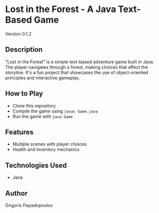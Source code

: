# Lost in the Forest - A Java Text-Based Game
Version 0.1.2

## Description
"Lost in the Forest" is a simple text-based adventure game built in Java. The player navigates through a forest, making choices that affect the storyline. It's a fun project that showcases the use of object-oriented principles and interactive gameplay.

## How to Play
- Clone this repository
- Compile the game using `javac Game.java`
- Run the game with `java Game`

## Features
- Multiple scenes with player choices
- Health and inventory mechanics

## Technologies Used
- Java

## Author
Grigoris Papadopoulos

